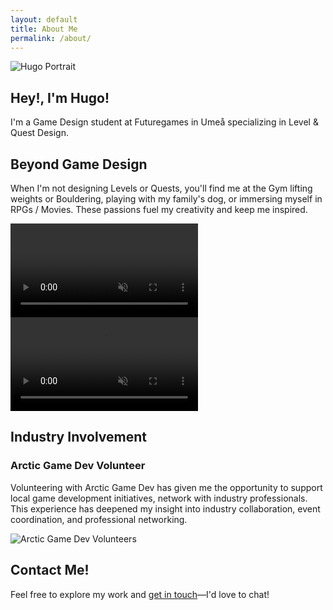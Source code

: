 ```yaml
---
layout: default
title: About Me
permalink: /about/
---
```


<!-- HERO CARD: Introduction -->
<section class="about-hero-card fade-in">
  <div class="card">
    <div class="card-media">
      <img src="{{ '/assets/images/hugo-portrait.jpg' | relative_url }}" alt="Hugo Portrait">
    </div>
    <div class="card-content">
      <h1>Hey!, I'm Hugo!</h1>
      <p>
        I'm a Game Design student at Futuregames in Umeå specializing in Level &amp; Quest Design.
      </p>
    </div>
  </div>
</section>

<!-- PERSONAL INTERESTS CARD -->
<section class="about-interests-card fade-in">
  <div class="card">
    <h2>Beyond Game Design</h2>
    <p>
      When I'm not designing Levels or Quests, you'll find me at the Gym lifting weights or Bouldering, playing with my family's dog, or immersing myself in RPGs / Movies. These passions fuel my creativity and keep me inspired.
    </p>
    <div class="about-interests-media">
      <video autoplay loop muted playsinline class="about-dog">
        <source src="{{ '/assets/images/dog-playing.webm' | relative_url }}" type="video/webm">
        Your browser does not support the video.
      </video>
      <video autoplay loop muted playsinline class="about-climbing">
        <source src="{{ '/assets/images/climbing.webm' | relative_url }}" type="video/webm">
        Your browser does not support the video.
      </video>
    </div>
  </div>
</section>

<!-- INDUSTRY INVOLVEMENT CARD -->
<section class="about-industry-card fade-in">
  <div class="card">
    <h2>Industry Involvement</h2>
    <h3>Arctic Game Dev Volunteer</h3>
    <p>
      Volunteering with Arctic Game Dev has given me the opportunity to support local game development initiatives, network with industry professionals. This experience has deepened my insight into industry collaboration, event coordination, and professional networking.
    </p>
    <img src="{{ '/assets/images/arctic-volunteers.jpg' | relative_url }}" alt="Arctic Game Dev Volunteers" class="about-volunteers">
  </div>
</section>

<!-- CONTACT CARD -->
<section class="about-contact-card fade-in">
  <div class="card">
    <h2>Contact Me!</h2>
    <p>
      Feel free to explore my work and <a href="{{ '/contact/' | relative_url }}">get in touch</a>—I'd love to chat!
    </p>
  </div>
</section>
